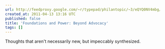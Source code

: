 ```yaml
---
url: http://feedproxy.google.com/~r/typepad/philantopic/~3/eQYQ0NV4mbg/foundations-and-power-beyond-advocacy-1.html
created_at: 2011-04-13 13:16 UTC
published: false
title: 'Foundations and Power: Beyond Advocacy'
tags: []
---
```


Thoughts that aren't necessarily new, but impeccably synthesized.
